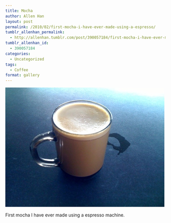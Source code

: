 ```yaml
---
title: Mocha
author: Allen Han
layout: post
permalink: /2010/02/first-mocha-i-have-ever-made-using-a-espresso/
tumblr_allenhan_permalink:
  - http://allenhan.tumblr.com/post/390057184/first-mocha-i-have-ever-made-using-a-espresso
tumblr_allenhan_id:
  - 390057184
categories:
  - Uncategorized
tags:
  - Coffee
format: gallery
---
```

[<img class="alignnone size-full wp-image-478" alt="tumblr_kxv600ahjC1qzkacto1_" src="/images/uploads/2013/03/tumblr_kxv600ahjC1qzkacto1_.jpg" width="500" height="375" />][1]

First mocha I have ever made using a espresso machine.

 [1]: /images/uploads/2013/03/tumblr_kxv600ahjC1qzkacto1_.jpg
